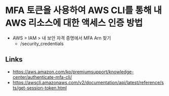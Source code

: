 # MFA 토큰을 사용하여 AWS CLI를 통해 내 AWS 리소스에 대한 액세스 인증 방법

- AWS > IAM > 내 보안 자격 증명에서 MFA Arn 찾기
  - /security_credentials

## Links

- https://aws.amazon.com/ko/premiumsupport/knowledge-center/authenticate-mfa-cli/
- https://awscli.amazonaws.com/v2/documentation/api/latest/reference/sts/get-session-token.html

